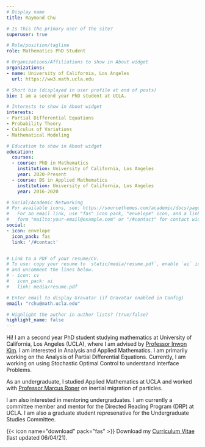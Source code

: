 ```yaml
---
# Display name
title: Raymond Chu

# Is this the primary user of the site?
superuser: true

# Role/position/tagline
role: Mathematics PhD Student

# Organizations/Affiliations to show in About widget
organizations:
- name: University of California, Los Angeles
  url: https://ww3.math.ucla.edu

# Short bio (displayed in user profile at end of posts)
bio: I am a second year PhD student at UCLA.

# Interests to show in About widget
interests:
- Partial Differential Equations
- Probability Theory
- Calculus of Variations
- Mathematical Modeling

# Education to show in About widget
education:
  courses:
  - course: PhD in Mathematics
    institution: University of California, Los Angeles
    year: 2020-Present
  - course: BS in Applied Mathematics
    institution: University of California, Los Angeles
    year: 2016-2020

# Social/Academic Networking
# For available icons, see: https://sourcethemes.com/academic/docs/page-builder/#icons
#   For an email link, use "fas" icon pack, "envelope" icon, and a link in the
#   form "mailto:your-email@example.com" or "/#contact" for contact widget.
social:
- icon: envelope
  icon_pack: fas
  link: '/#contact'


# Link to a PDF of your resume/CV.
# To use: copy your resume to `static/media/resume.pdf`, enable `ai` icons in `params.toml`, 
# and uncomment the lines below.
# - icon: cv
#   icon_pack: ai
#   link: media/resume.pdf

# Enter email to display Gravatar (if Gravatar enabled in Config)
email: "rchu@math.ucla.edu"

# Highlight the author in author lists? (true/false)
highlight_name: false
---
```


Hi! I am a second year PhD student studying mathematics at University of California, Los Angeles (UCLA), where I am advised by [Professor Inwon Kim](https://www.math.ucla.edu/~ikim/). I am interested in Analysis and Applied Mathematics. I am primarily working on the Analysis of Partial Differential Equations. Currently, I am working on using Stochastic Optimal Control to understand Interface Problems.


As an undergraduate, I studied Applied Mathematics at UCLA and worked with [Professor Marcus Roper](https://www.marcusroper.org) on inertial migration of particles.

I am also interested in mentoring undergraduates. I am currently a committee member and mentor for the Directed Reading Program (DRP) at UCLA. I am also a graduate student represenative for the Undergraduate Studies Committee. 

{{< icon name="download" pack="fas" >}} Download my [Curriculum Vitae](https://www.math.ucla.edu/~rchu/CV.pdf) (last updated 06/04/21).
